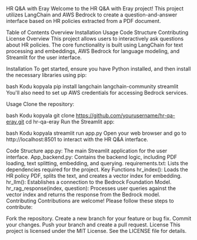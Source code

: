 HR Q&A with Eray
Welcome to the HR Q&A with Eray project! This project utilizes LangChain and AWS Bedrock to create a question-and-answer interface based on HR policies extracted from a PDF document.

Table of Contents
Overview
Installation
Usage
Code Structure
Contributing
License
Overview
This project allows users to interactively ask questions about HR policies. The core functionality is built using LangChain for text processing and embeddings, AWS Bedrock for language modeling, and Streamlit for the user interface.

Installation
To get started, ensure you have Python installed, and then install the necessary libraries using pip:

bash
Kodu kopyala
pip install langchain langchain-community streamlit
You'll also need to set up AWS credentials for accessing Bedrock services.

Usage
Clone the repository:

bash
Kodu kopyala
git clone https://github.com/yourusername/hr-qa-eray.git
cd hr-qa-eray
Run the Streamlit app:

bash
Kodu kopyala
streamlit run app.py
Open your web browser and go to http://localhost:8501 to interact with the HR Q&A interface.

Code Structure
app.py: The main Streamlit application for the user interface.
App_backend.py: Contains the backend logic, including PDF loading, text splitting, embedding, and querying.
requirements.txt: Lists the dependencies required for the project.
Key Functions
hr_index(): Loads the HR policy PDF, splits the text, and creates a vector index for embedding.
hr_llm(): Establishes a connection to the Bedrock Foundation Model.
hr_rag_response(index, question): Processes user queries against the vector index and returns the response from the Bedrock model.
Contributing
Contributions are welcome! Please follow these steps to contribute:

Fork the repository.
Create a new branch for your feature or bug fix.
Commit your changes.
Push your branch and create a pull request.
License
This project is licensed under the MIT License. See the LICENSE file for details.
